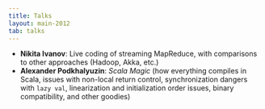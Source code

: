 ```yaml
---
title: Talks
layout: main-2012
tab: talks
---
```


* **Nikita Ivanov**: Live coding of streaming MapReduce, with comparisons
  to other approaches (Hadoop, Akka, etc.)
* **Alexander Podkhalyuzin**: *Scala Magic* (how everything compiles in Scala,
  issues with non-local return control, synchronization dangers with 
  `lazy val`, linearization and initialization order issues, binary 
  compatibility, and other goodies)
